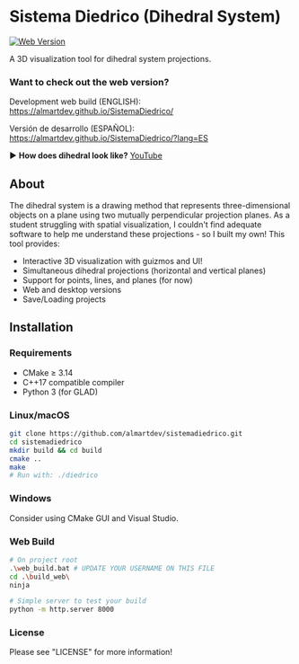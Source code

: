 # Sistema Diedrico (Dihedral System)

[![Web Version](https://img.shields.io/badge/Live%20Demo-Available-green)](https://almartdev.github.io/SistemaDiedrico)

A 3D visualization tool for dihedral system projections.

### Want to check out the web version?
Development web build (ENGLISH): https://almartdev.github.io/SistemaDiedrico/

Versión de desarrollo (ESPAÑOL): https://almartdev.github.io/SistemaDiedrico/?lang=ES

▶ **How does dihedral look like?** [YouTube](https://youtu.be/H5uxDwpfXNs)

## About

The dihedral system is a drawing method that represents three-dimensional objects on a plane using two mutually perpendicular projection planes. 
As a student struggling with spatial visualization, I couldn't find adequate software to help me understand these projections - so I built my own! This tool provides:

- Interactive 3D visualization with guizmos and UI!
- Simultaneous dihedral projections (horizontal and vertical planes)
- Support for points, lines, and planes (for now)
- Web and desktop versions
- Save/Loading projects

## Installation

### Requirements
- CMake ≥ 3.14
- C++17 compatible compiler
- Python 3 (for GLAD)

### Linux/macOS
```bash
git clone https://github.com/almartdev/sistemadiedrico.git
cd sistemadiedrico
mkdir build && cd build
cmake ..
make
# Run with: ./diedrico
```

### Windows
Consider using CMake GUI and Visual Studio.

### Web Build
```bash
# On project root
.\web_build.bat # UPDATE YOUR USERNAME ON THIS FILE
cd .\build_web\
ninja

# Simple server to test your build
python -m http.server 8000
```

### License
Please see "LICENSE" for more information!

